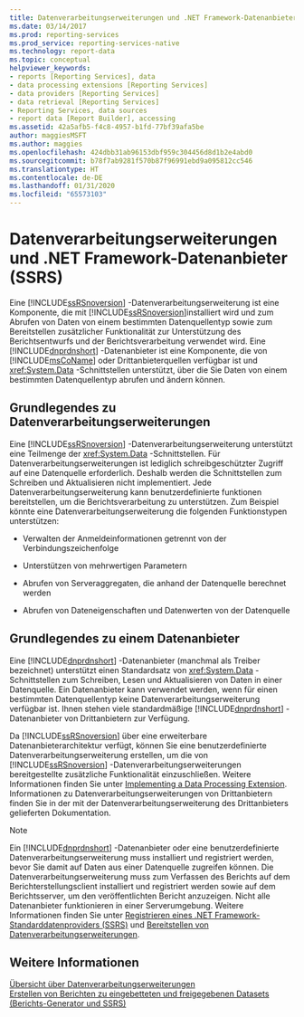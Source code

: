 ```yaml
---
title: Datenverarbeitungserweiterungen und .NET Framework-Datenanbieter (SSRS) | Microsoft-Dokumentation
ms.date: 03/14/2017
ms.prod: reporting-services
ms.prod_service: reporting-services-native
ms.technology: report-data
ms.topic: conceptual
helpviewer_keywords:
- reports [Reporting Services], data
- data processing extensions [Reporting Services]
- data providers [Reporting Services]
- data retrieval [Reporting Services]
- Reporting Services, data sources
- report data [Report Builder], accessing
ms.assetid: 42a5afb5-f4c8-4957-b1fd-77bf39afa5be
author: maggiesMSFT
ms.author: maggies
ms.openlocfilehash: 424dbb31ab96153dbf959c304456d8d1b2e4abd0
ms.sourcegitcommit: b78f7ab9281f570b87f96991ebd9a095812cc546
ms.translationtype: HT
ms.contentlocale: de-DE
ms.lasthandoff: 01/31/2020
ms.locfileid: "65573103"
---
```

# <a name="data-processing-extensions-and-net-framework-data-providers-ssrs"></a>Datenverarbeitungserweiterungen und .NET Framework-Datenanbieter (SSRS)
  Eine [!INCLUDE[ssRSnoversion](../../includes/ssrsnoversion-md.md)] -Datenverarbeitungserweiterung ist eine Komponente, die mit [!INCLUDE[ssRSnoversion](../../includes/ssrsnoversion-md.md)]installiert wird und zum Abrufen von Daten von einem bestimmten Datenquellentyp sowie zum Bereitstellen zusätzlicher Funktionalität zur Unterstützung des Berichtsentwurfs und der Berichtsverarbeitung verwendet wird. Eine [!INCLUDE[dnprdnshort](../../includes/dnprdnshort-md.md)] -Datenanbieter ist eine Komponente, die von [!INCLUDE[msCoName](../../includes/msconame-md.md)] oder Drittanbieterquellen verfügbar ist und <xref:System.Data> -Schnittstellen unterstützt, über die Sie Daten von einem bestimmten Datenquellentyp abrufen und ändern können.  
  
## <a name="understanding-a-data-processing-extension"></a>Grundlegendes zu Datenverarbeitungserweiterungen  
 Eine [!INCLUDE[ssRSnoversion](../../includes/ssrsnoversion-md.md)] -Datenverarbeitungserweiterung unterstützt eine Teilmenge der <xref:System.Data> -Schnittstellen. Für Datenverarbeitungserweiterungen ist lediglich schreibgeschützter Zugriff auf eine Datenquelle erforderlich. Deshalb werden die Schnittstellen zum Schreiben und Aktualisieren nicht implementiert. Jede Datenverarbeitungserweiterung kann benutzerdefinierte funktionen bereitstellen, um die Berichtsverarbeitung zu unterstützen. Zum Beispiel könnte eine Datenverarbeitungserweiterung die folgenden Funktionstypen unterstützen:  
  
-   Verwalten der Anmeldeinformationen getrennt von der Verbindungszeichenfolge  
  
-   Unterstützen von mehrwertigen Parametern  
  
-   Abrufen von Serveraggregaten, die anhand der Datenquelle berechnet werden  
  
-   Abrufen von Dateneigenschaften und Datenwerten von der Datenquelle  
  
## <a name="understanding-a-data-provider"></a>Grundlegendes zu einem Datenanbieter  
 Eine [!INCLUDE[dnprdnshort](../../includes/dnprdnshort-md.md)] -Datenanbieter (manchmal als Treiber bezeichnet) unterstützt einen Standardsatz von <xref:System.Data> -Schnittstellen zum Schreiben, Lesen und Aktualisieren von Daten in einer Datenquelle. Ein Datenanbieter kann verwendet werden, wenn für einen bestimmten Datenquellentyp keine Datenverarbeitungserweiterung verfügbar ist. Ihnen stehen viele standardmäßige [!INCLUDE[dnprdnshort](../../includes/dnprdnshort-md.md)] -Datenanbieter von Drittanbietern zur Verfügung.  
  
 Da [!INCLUDE[ssRSnoversion](../../includes/ssrsnoversion-md.md)] über eine erweiterbare Datenanbieterarchitektur verfügt, können Sie eine benutzerdefinierte Datenverarbeitungserweiterung erstellen, um die von [!INCLUDE[ssRSnoversion](../../includes/ssrsnoversion-md.md)] -Datenverarbeitungserweiterungen bereitgestellte zusätzliche Funktionalität einzuschließen. Weitere Informationen finden Sie unter [Implementing a Data Processing Extension](../../reporting-services/extensions/data-processing/implementing-a-data-processing-extension.md). Informationen zu Datenverarbeitungserweiterungen von Drittanbietern finden Sie in der mit der Datenverarbeitungserweiterung des Drittanbieters gelieferten Dokumentation.  
  
> [!NOTE]  
>  Ein [!INCLUDE[dnprdnshort](../../includes/dnprdnshort-md.md)] -Datenanbieter oder eine benutzerdefinierte Datenverarbeitungserweiterung muss installiert und registriert werden, bevor Sie damit auf Daten aus einer Datenquelle zugreifen können. Die Datenverarbeitungserweiterung muss zum Verfassen des Berichts auf dem Berichterstellungsclient installiert und registriert werden sowie auf dem Berichtsserver, um den veröffentlichten Bericht anzuzeigen. Nicht alle Datenanbieter funktionieren in einer Serverumgebung. Weitere Informationen finden Sie unter [Registrieren eines .NET Framework-Standarddatenproviders (SSRS)](../../reporting-services/report-data/register-a-standard-net-framework-data-provider-ssrs.md) und [Bereitstellen von Datenverarbeitungserweiterungen](../../reporting-services/extensions/data-processing/deploying-a-data-processing-extension.md).  
  
## <a name="see-also"></a>Weitere Informationen  
 [Übersicht über Datenverarbeitungserweiterungen](../../reporting-services/extensions/data-processing/data-processing-extensions-overview.md)   
 [Erstellen von Berichten zu eingebetteten und freigegebenen Datasets &#40;Berichts-Generator und SSRS&#41;](../../reporting-services/report-data/report-embedded-datasets-and-shared-datasets-report-builder-and-ssrs.md)  
  
  

